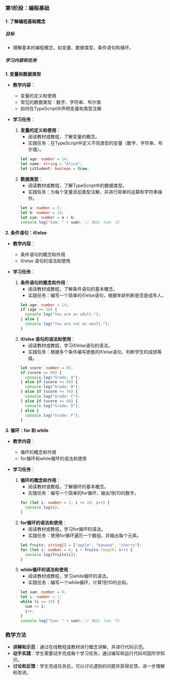 ### 第1阶段：编程基础

#### 1. 了解编程基础概念

##### 目标
- 理解基本的编程概念，如变量、数据类型、条件语句和循环。

##### 学习内容和任务

**1. 变量和数据类型**
- **教学内容**：
  - 变量的定义和使用
  - 常见的数据类型：数字、字符串、布尔值
  - 如何在TypeScript中声明变量和类型注解

- **学习任务**：
  1. **变量的定义和使用**：
     - 阅读教材或教程，了解变量的概念。
     - 实践任务：在TypeScript中定义不同类型的变量（数字、字符串、布尔值）。
     ```typescript
     let age: number = 14;
     let name: string = "Alice";
     let isStudent: boolean = true;
     ```
  2. **数据类型**：
     - 阅读教材或教程，了解TypeScript中的数据类型。
     - 实践任务：为每个变量添加类型注解，并进行简单的运算和字符串操作。
     ```typescript
     let a: number = 5;
     let b: number = 10;
     let sum: number = a + b;
     console.log("Sum: " + sum); // 输出: Sum: 15
     ```
  
**2. 条件语句：if/else**
- **教学内容**：
  - 条件语句的概念和作用
  - if/else 语句的语法和使用

- **学习任务**：
  1. **条件语句的概念和作用**：
     - 阅读教材或教程，了解条件语句的基本概念。
     - 实践任务：编写一个简单的if/else语句，根据年龄判断是否是成年人。
     ```typescript
     let age: number = 14;
     if (age >= 18) {
       console.log("You are an adult.");
     } else {
       console.log("You are not an adult.");
     }
     ```
  2. **if/else 语句的语法和使用**：
     - 阅读教材或教程，学习if/else语句的语法。
     - 实践任务：根据多个条件编写嵌套的if/else语句，判断学生的成绩等级。
     ```typescript
     let score: number = 85;
     if (score >= 90) {
       console.log("Grade: A");
     } else if (score >= 80) {
       console.log("Grade: B");
     } else if (score >= 70) {
       console.log("Grade: C");
     } else if (score >= 60) {
       console.log("Grade: D");
     } else {
       console.log("Grade: F");
     }
     ```

**3. 循环：for 和 while**
- **教学内容**：
  - 循环的概念和作用
  - for循环和while循环的语法和使用

- **学习任务**：
  1. **循环的概念和作用**：
     - 阅读教材或教程，了解循环的基本概念。
     - 实践任务：编写一个简单的for循环，输出1到10的数字。
     ```typescript
     for (let i: number = 1; i <= 10; i++) {
       console.log(i);
     }
     ```
  2. **for循环的语法和使用**：
     - 阅读教材或教程，学习for循环的语法。
     - 实践任务：使用for循环遍历一个数组，并输出每个元素。
     ```typescript
     let fruits: string[] = ["apple", "banana", "cherry"];
     for (let i: number = 0; i < fruits.length; i++) {
       console.log(fruits[i]);
     }
     ```
  3. **while循环的语法和使用**：
     - 阅读教材或教程，学习while循环的语法。
     - 实践任务：编写一个while循环，计算1到10的总和。
     ```typescript
     let sum: number = 0;
     let i: number = 1;
     while (i <= 10) {
       sum += i;
       i++;
     }
     console.log("Sum: " + sum); // 输出: Sum: 55
     ```

### 教学方法
- **讲解和示范**：通过在线教程或教材进行概念讲解，并进行代码示范。
- **动手实践**：学生需要动手完成每个学习任务，通过编写和运行代码巩固所学知识。
- **讨论和反馈**：学生完成任务后，可以讨论遇到的问题并获得反馈，进一步理解和改进。 
